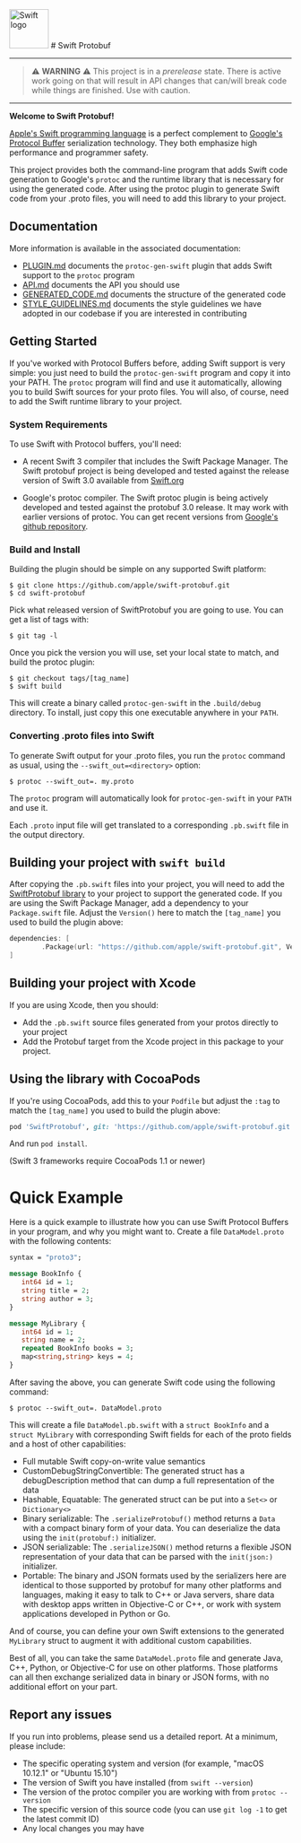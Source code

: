 <img src="https://swift.org/assets/images/swift.svg" alt="Swift logo" height="70" >
# Swift Protobuf

---

> :warning: **WARNING** :warning: This project is in a _prerelease_ state. There
> is active work going on that will result in API changes that can/will break
> code while things are finished. Use with caution.

---

**Welcome to Swift Protobuf!**

[Apple's Swift programming language](https://swift.org/) is a perfect
complement to [Google's Protocol
Buffer](https://developers.google.com/protocol-buffers/) serialization
technology.
They both emphasize high performance and programmer safety.

This project provides both the command-line program that adds Swift
code generation to Google's `protoc` and the runtime library that is
necessary for using the generated code.
After using the protoc plugin to generate Swift code from your .proto
files, you will need to add this library to your project.

## Documentation

More information is available in the associated documentation:

 * [PLUGIN.md](Documentation/PLUGIN.md) documents the `protoc-gen-swift`
   plugin that adds Swift support to the `protoc` program
 * [API.md](Documentation/API.md) documents the API you should use
 * [GENERATED_CODE.md](Documentation/GENERATED_CODE.md) documents the structure
   of the generated code
 * [STYLE_GUIDELINES.md](Documentation/STYLE_GUIDELINES.md) documents the style
   guidelines we have adopted in our codebase if you are interested in
   contributing

## Getting Started

If you've worked with Protocol Buffers before, adding Swift support is very
simple:  you just need to build the `protoc-gen-swift` program and copy it into
your PATH.
The `protoc` program will find and use it automatically, allowing you
to build Swift sources for your proto files.
You will also, of course, need to add the Swift runtime library to
your project.

### System Requirements

To use Swift with Protocol buffers, you'll need:

* A recent Swift 3 compiler that includes the Swift Package Manager.  The Swift
protobuf project is being developed and tested against the release version of
Swift 3.0 available from [Swift.org](https://swift.org)

* Google's protoc compiler.  The Swift protoc plugin is being actively developed
and tested against the protobuf 3.0 release.  It may work with earlier versions
of protoc.  You can get recent versions from
[Google's github repository](https://github.com/google/protobuf).

### Build and Install

Building the plugin should be simple on any supported Swift platform:

```
$ git clone https://github.com/apple/swift-protobuf.git
$ cd swift-protobuf
```

Pick what released version of SwiftProtobuf you are going to use.  You can get
a list of tags with:

```
$ git tag -l
```

Once you pick the version you will use, set your local state to match, and
build the protoc plugin:

```
$ git checkout tags/[tag_name]
$ swift build
```

This will create a binary called `protoc-gen-swift` in the `.build/debug`
directory.  To install, just copy this one executable anywhere in your `PATH`.

### Converting .proto files into Swift

To generate Swift output for your .proto files, you run the `protoc` command as
usual, using the `--swift_out=<directory>` option:

```
$ protoc --swift_out=. my.proto
```

The `protoc` program will automatically look for `protoc-gen-swift` in your
`PATH` and use it.

Each `.proto` input file will get translated to a corresponding `.pb.swift`
file in the output directory.

## Building your project with `swift build`

After copying the `.pb.swift` files into your project, you will need to add the
[SwiftProtobuf library](https://github.com/apple/swift-protobuf) to your
project to support the generated code.
If you are using the Swift Package Manager, add a dependency to your
`Package.swift` file.  Adjust the `Version()` here to match the `[tag_name]`
you used to build the plugin above:

```swift
dependencies: [
        .Package(url: "https://github.com/apple/swift-protobuf.git", Version(0,9,24))
]
```

## Building your project with Xcode

If you are using Xcode, then you should:

* Add the `.pb.swift` source files generated from your protos directly to your
  project
* Add the Protobuf target from the Xcode project in this package to your project.

## Using the library with CocoaPods

If you're using CocoaPods, add this to your `Podfile` but adjust the `:tag` to
match the `[tag_name]` you used to build the plugin above:

```ruby
pod 'SwiftProtobuf', git: 'https://github.com/apple/swift-protobuf.git', :tag => '0.9.24'
```

And run `pod install`.

(Swift 3 frameworks require CocoaPods 1.1 or newer)

# Quick Example

Here is a quick example to illustrate how you can use Swift Protocol Buffers in
your program, and why you might want to.  Create a file `DataModel.proto` with
the following contents:

```protobuf
syntax = "proto3";

message BookInfo {
   int64 id = 1;
   string title = 2;
   string author = 3;
}

message MyLibrary {
   int64 id = 1;
   string name = 2;
   repeated BookInfo books = 3;
   map<string,string> keys = 4;
}
```

After saving the above, you can generate Swift code using the following command:

```
$ protoc --swift_out=. DataModel.proto
```

This will create a file `DataModel.pb.swift` with a `struct BookInfo` and a
`struct MyLibrary` with corresponding Swift fields for each of the proto fields
and a host of other capabilities:

* Full mutable Swift copy-on-write value semantics
* CustomDebugStringConvertible:  The generated struct has a debugDescription
  method that can dump a full representation of the data
* Hashable, Equatable:  The generated struct can be put into a `Set<>` or
  `Dictionary<>`
* Binary serializable:  The `.serializeProtobuf()` method returns a `Data` with
  a compact binary form of your data.  You can deserialize the data using the
  `init(protobuf:)` initializer.
* JSON serializable:  The `.serializeJSON()` method returns a flexible JSON
  representation of your data that can be parsed with the `init(json:)`
  initializer.
* Portable:  The binary and JSON formats used by the serializers here are
  identical to those supported by protobuf for many other platforms and
  languages, making it easy to talk to C++ or Java servers, share data with
  desktop apps written in Objective-C or C++, or work with system applications
  developed in Python or Go.

And of course, you can define your own Swift extensions to the generated
`MyLibrary` struct to augment it with additional custom capabilities.

Best of all, you can take the same `DataModel.proto` file and generate Java,
C++, Python, or Objective-C for use on other platforms. Those platforms can all
then exchange serialized data in binary or JSON forms, with no additional
effort on your part.

## Report any issues

If you run into problems, please send us a detailed report.
At a minimum, please include:

* The specific operating system and version (for example, "macOS 10.12.1" or
  "Ubuntu 15.10")
* The version of Swift you have installed (from `swift --version`)
* The version of the protoc compiler you are working with from
  `protoc --version`
* The specific version of this source code (you can use `git log -1` to get the
  latest commit ID)
* Any local changes you may have
